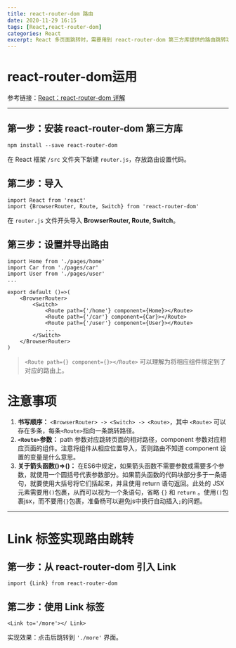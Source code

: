 ```yaml
---
title: react-router-dom 路由
date: 2020-11-29 16:15
tags: [React,react-router-dom]
categories: React
excerpt: React 多页面跳转时，需要用到 react-router-dom 第三方库提供的路由跳转功能。其具体的使用方法及步骤总结如下。
---
```


# react-router-dom运用
参考链接：[React：react-router-dom 详解](https://www.cnblogs.com/lovels/p/11574700.html)

---
## 第一步：安装 react-router-dom 第三方库
```
npm install --save react-router-dom
```
在 React 框架 `/src` 文件夹下新建 `router.js`，存放路由设置代码。

## 第二步：导入
```
import React from 'react'
import {BrowserRouter, Route, Switch} from 'react-router-dom'
```
在 `router.js` 文件开头导入 **BrowserRouter, Route, Switch**。

## 第三步：设置并导出路由
```
import Home from './pages/home'
import Car from './pages/car'
import User from './pages/user'
...

export default ()=>(
    <BrowserRouter>
        <Switch>
            <Route path={'/home'} component={Home}></Route>
            <Route path={'/car'} component={Car}></Route>
            <Route path={'/user'} component={User}></Route>
            ...
        </Switch>
    </BrowserRouter>
)
```
> `<Route path={} component={}></Route>` 可以理解为将相应组件绑定到了对应的路由上。


# 注意事项
1. **书写顺序：** `<BrowserRouter> -> <Switch> -> <Route>`，其中 `<Route>` 可以存在多条，每条`<Route>`指向一条跳转路径。
2. **`<Route>`参数：** path 参数对应跳转页面的相对路径，component 参数对应相应页面的组件。注意将组件从相应位置导入，否则路由不知道 component 设置的变量是什么意思。
3. **关于箭头函数()=>()：** 在ES6中规定，如果箭头函数不需要参数或需要多个参数，就使用一个圆括号代表参数部分。如果箭头函数的代码块部分多于一条语句，就要使用大括号将它们括起来，并且使用 return 语句返回。此处的 JSX 元素需要用`()`包裹，从而可以视为一个条语句，省略 `{}` 和 `return` 。使用`()`包裹jsx，而不要用`{}`包裹，准备杨可以避免js中换行自动插入`;`的问题。


---
# Link 标签实现路由跳转
## 第一步：从 react-router-dom 引入 Link
```
import {Link} from react-router-dom
```

## 第二步：使用 Link 标签
```
<Link to='/more'></ Link>
```
实现效果：点击后跳转到 `'./more'` 界面。